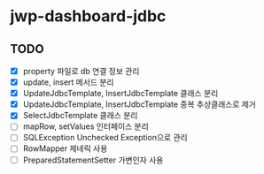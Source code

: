 # jwp-dashboard-jdbc

## TODO
- [x] property 파일로 db 연결 정보 관리
- [x] update, insert 메서드 분리 
- [x] UpdateJdbcTemplate, InsertJdbcTemplate 클래스 분리
- [x] UpdateJdbcTemplate, InsertJdbcTemplate 중복 추상클래스로 제거
- [x] SelectJdbcTemplate 클래스 분리
- [ ] mapRow, setValues 인터페이스 분리 
- [ ] SQLException Unchecked Exception으로 관리 
- [ ] RowMapper 제네릭 사용
- [ ] PreparedStatementSetter 가변인자 사용
